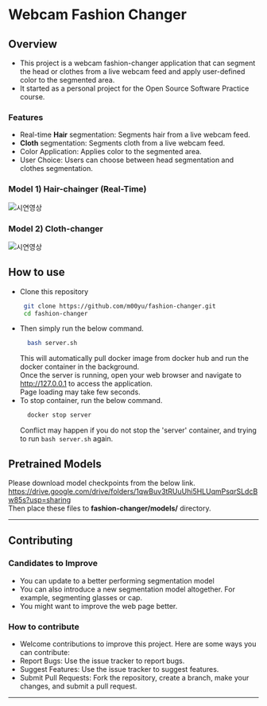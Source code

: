 # Webcam Fashion Changer

## Overview
- This project is a webcam fashion-changer application that can segment the head or clothes from a live webcam feed and apply user-defined color to the segmented area.
- It started as a personal project for the Open Source Software Practice course.
### Features
- Real-time **Hair** segmentation: Segments hair from a live webcam feed.
- **Cloth** segmentation: Segments cloth from a live webcam feed.
- Color Application: Applies color to the segmented area.
- User Choice: Users can choose between head segmentation and clothes segmentation.
### Model 1) Hair-chainger (Real-Time)
![시연영상](https://github.com/m00yu/fashion-changer/blob/main/assets/hair.gif)
### Model 2) Cloth-changer
![시연영상](https://github.com/m00yu/fashion-changer/blob/main/assets/cloth.gif)

## How to use
- Clone this repository
   ```bash
    git clone https://github.com/m00yu/fashion-changer.git
    cd fashion-changer
  ```   
- Then simply run the below command.
  ```bash
    bash server.sh
  ```
  This will automatically pull docker image from docker hub and run the docker container in the background.
  <br/> Once the server is running, open your web browser and navigate to http://127.0.0.1 to access the application.
  <br/> Page loading may take few seconds.
- To stop container, run the below command.
  ```bash
    docker stop server
  ```
  Conflict may happen if you do not stop the 'server' container, and trying to run `bash server.sh` again.
## Pretrained Models
Please download model checkpoints from the below link.
<br/> https://drive.google.com/drive/folders/1qwBuv3tRUuUhi5HLUqmPsqrSLdcBw85s?usp=sharing
<br/> Then place these files to **fashion-changer/models/** directory.


---
## Contributing
### Candidates to Improve
- You can update to a better performing segmentation model
- You can also introduce a new segmentation model altogether. For example, segmenting glasses or cap.
- You might want to improve the web page better.

### How to contribute
- Welcome contributions to improve this project. Here are some ways you can contribute:
- Report Bugs: Use the issue tracker to report bugs.
- Suggest Features: Use the issue tracker to suggest features.
- Submit Pull Requests: Fork the repository, create a branch, make your changes, and submit a pull request.



---
